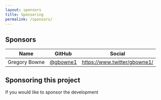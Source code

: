 ```yaml
---
layout: sponsors
title: Sponsoring
permalink: /sponsors/
---
```


## Sponsors

| Name          | GitHub                                 | Social                         |
| ------------- | -------------------------------------- | ------------------------------ |
| Gregory Bowne | [@gbowne1](https://github.com/gbowne1) | <https://www.twitter/gbowne1/> |

## Sponsoring this project

If you would like to sponsor the development
